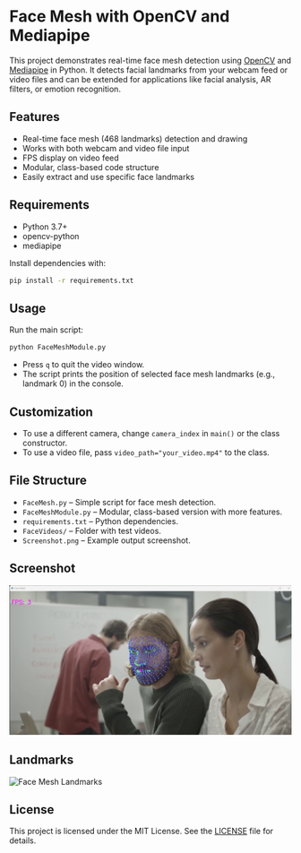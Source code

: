 # Face Mesh with OpenCV and Mediapipe

This project demonstrates real-time face mesh detection using [OpenCV](https://opencv.org/) and [Mediapipe](https://mediapipe.dev/) in Python. It detects facial landmarks from your webcam feed or video files and can be extended for applications like facial analysis, AR filters, or emotion recognition.

## Features

- Real-time face mesh (468 landmarks) detection and drawing
- Works with both webcam and video file input
- FPS display on video feed
- Modular, class-based code structure
- Easily extract and use specific face landmarks

## Requirements

- Python 3.7+
- opencv-python
- mediapipe

Install dependencies with:

```sh
pip install -r requirements.txt
```

## Usage

Run the main script:

```sh
python FaceMeshModule.py
```

- Press `q` to quit the video window.
- The script prints the position of selected face mesh landmarks (e.g., landmark 0) in the console.

## Customization

- To use a different camera, change `camera_index` in `main()` or the class constructor.
- To use a video file, pass `video_path="your_video.mp4"` to the class.

## File Structure

- `FaceMesh.py` – Simple script for face mesh detection.
- `FaceMeshModule.py` – Modular, class-based version with more features.
- `requirements.txt` – Python dependencies.
- `FaceVideos/` – Folder with test videos.
- `Screenshot.png` – Example output screenshot.

## Screenshot

![Face Mesh Screenshot](https://github.com/PrabeshPathak2002/FaceMesh-using-opencv-and-mediapipe/blob/main/Screenshot.png "Screenshot")

## Landmarks

![Face Mesh Landmarks](https://github.com/PrabeshPathak2002/FaceMesh-using-opencv-and-mediapipe/blob/main/Landmarks.png "Landmarks")

## License

This project is licensed under the MIT License. See the [LICENSE](LICENSE) file for details.
